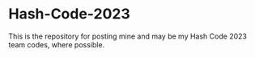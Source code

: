 # Hash-Code-2023
This is the repository for posting mine and may be my Hash Code 2023 team codes, where possible.
